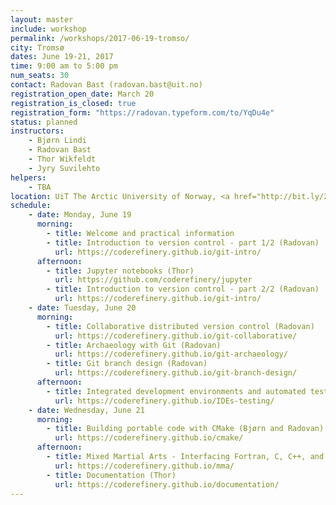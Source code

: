 ```yaml
---
layout: master
include: workshop
permalink: /workshops/2017-06-19-tromso/
city: Tromsø
dates: June 19-21, 2017
time: 9:00 am to 5:00 pm
num_seats: 30
contact: Radovan Bast (radovan.bast@uit.no)
registration_open_date: March 20
registration_is_closed: true
registration_form: "https://radovan.typeform.com/to/YqDu4e"
status: planned
instructors:
    - Bjørn Lindi
    - Radovan Bast
    - Thor Wikfeldt
    - Jyry Suvilehto
helpers:
    - TBA
location: UiT The Arctic University of Norway, <a href="http://bit.ly/2ntu76T" target="_blank">Room TEO-H1 1.425</a>.
schedule:
    - date: Monday, June 19
      morning:
        - title: Welcome and practical information
        - title: Introduction to version control - part 1/2 (Radovan)
          url: https://coderefinery.github.io/git-intro/
      afternoon:
        - title: Jupyter notebooks (Thor)
          url: https://github.com/coderefinery/jupyter
        - title: Introduction to version control - part 2/2 (Radovan)
          url: https://coderefinery.github.io/git-intro/
    - date: Tuesday, June 20
      morning:
        - title: Collaborative distributed version control (Radovan)
          url: https://coderefinery.github.io/git-collaborative/
        - title: Archaeology with Git (Radovan)
          url: https://coderefinery.github.io/git-archaeology/
        - title: Git branch design (Radovan)
          url: https://coderefinery.github.io/git-branch-design/
      afternoon:
        - title: Integrated development environments and automated testing (Jyry)
          url: https://coderefinery.github.io/IDEs-testing/
    - date: Wednesday, June 21
      morning:
        - title: Building portable code with CMake (Bjørn and Radovan)
          url: https://coderefinery.github.io/cmake/
      afternoon:
        - title: Mixed Martial Arts - Interfacing Fortran, C, C++, and Python for Great Good! (Bjørn and Radovan)
          url: https://coderefinery.github.io/mma/
        - title: Documentation (Thor)
          url: https://coderefinery.github.io/documentation/
---
```

